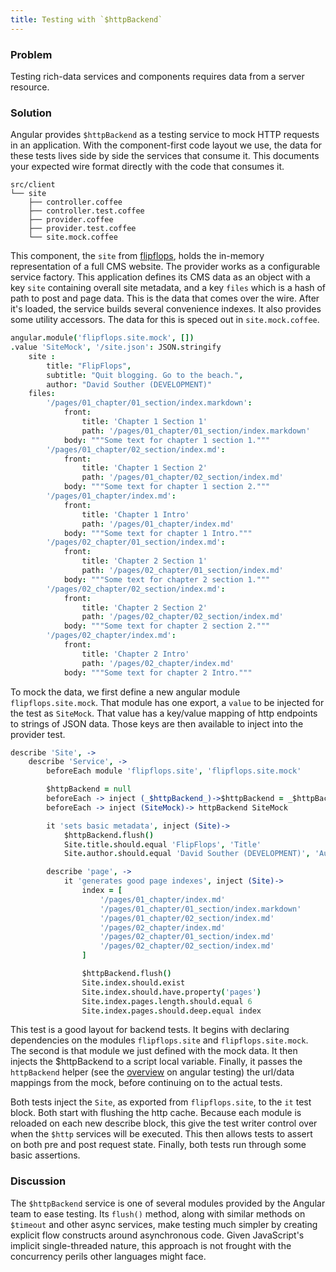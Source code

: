```yaml
---
title: Testing with `$httpBackend`
---
```


### Problem

Testing rich-data services and components requires data from a server resource.

### Solution

Angular provides `$httpBackend` as a testing service to mock HTTP requests in an application. With the component-first code layout we use, the data for these tests lives side by side the services that consume it. This documents your expected wire format directly with the code that consumes it.

```tree
src/client
└── site
    ├── controller.coffee
    ├── controller.test.coffee
    ├── provider.coffee
    ├── provider.test.coffee
    └── site.mock.coffee
```

This component, the `site` from [flipflops][flipflops], holds the in-memory representation of a full CMS website. The provider works as a configurable service factory. This application defines its CMS data as an object with a key `site` containing overall site metadata, and a key `files` which is a hash of path to post and page data. This is the data that comes over the wire. After it's loaded, the service builds several convenience indexes. It also provides some utility accessors. The data for this is speced out in `site.mock.coffee`.

```coffeescript
angular.module('flipflops.site.mock', [])
.value 'SiteMock', '/site.json': JSON.stringify
    site :
        title: "FlipFlops",
        subtitle: "Quit blogging. Go to the beach.",
        author: "David Souther (DEVELOPMENT)"
    files:
        '/pages/01_chapter/01_section/index.markdown':
            front:
                title: 'Chapter 1 Section 1'
                path: '/pages/01_chapter/01_section/index.markdown'
            body: """Some text for chapter 1 section 1."""
        '/pages/01_chapter/02_section/index.md':
            front:
                title: 'Chapter 1 Section 2'
                path: '/pages/01_chapter/02_section/index.md'
            body: """Some text for chapter 1 section 2."""
        '/pages/01_chapter/index.md':
            front:
                title: 'Chapter 1 Intro'
                path: '/pages/01_chapter/index.md'
            body: """Some text for chapter 1 Intro."""
        '/pages/02_chapter/01_section/index.md':
            front:
                title: 'Chapter 2 Section 1'
                path: '/pages/02_chapter/01_section/index.md'
            body: """Some text for chapter 2 section 1."""
        '/pages/02_chapter/02_section/index.md':
            front:
                title: 'Chapter 2 Section 2'
                path: '/pages/02_chapter/02_section/index.md'
            body: """Some text for chapter 2 section 2."""
        '/pages/02_chapter/index.md':
            front:
                title: 'Chapter 2 Intro'
                path: '/pages/02_chapter/index.md'
            body: """Some text for chapter 2 Intro."""
```

To mock the data, we first define a new angular module `flipflops.site.mock`. That module has one export, a `value` to be injected for the test as `SiteMock`.
That value has a key/value mapping of http endpoints to strings of JSON data. Those keys are then available to inject into the provider test.

```coffeescript
describe 'Site', ->
    describe 'Service', ->
        beforeEach module 'flipflops.site', 'flipflops.site.mock'

        $httpBackend = null
        beforeEach -> inject (_$httpBackend_)->$httpBackend = _$httpBackend_
        beforeEach -> inject (SiteMock)-> httpBackend SiteMock

        it 'sets basic metadata', inject (Site)->
            $httpBackend.flush()
            Site.title.should.equal 'FlipFlops', 'Title'
            Site.author.should.equal 'David Souther (DEVELOPMENT)', 'Author'

        describe 'page', ->
            it 'generates good page indexes', inject (Site)->
                index = [
                    '/pages/01_chapter/index.md'
                    '/pages/01_chapter/01_section/index.markdown'
                    '/pages/01_chapter/02_section/index.md'
                    '/pages/02_chapter/index.md'
                    '/pages/02_chapter/01_section/index.md'
                    '/pages/02_chapter/02_section/index.md'
                ]

                $httpBackend.flush()
                Site.index.should.exist
                Site.index.should.have.property('pages')
                Site.index.pages.length.should.equal 6
                Site.index.pages.should.deep.equal index
```

This test is a good layout for backend tests. It begins with declaring dependencies on the modules `flipflops.site` and `flipflops.site.mock`. The second is that module we just defined with the mock data. It then injects the $httpBackend to a script local variable. Finally, it passes the `httpBackend` helper (see the [overview](/02_testing/02_angular) on angular testing) the url/data mappings from the mock, before continuing on to the actual tests.

Both tests inject the `Site`, as exported from `flipflops.site`, to the `it` test block. Both start with flushing the http cache. Because each module is reloaded on each new describe block, this give the test writer control over when the `$http` services will be executed. This then allows tests to assert on both pre and post request state. Finally, both tests run through some basic assertions.

### Discussion

The `$httpBackend` service is one of several modules provided by the Angular team to ease testing. Its `flush()` method, along with similar methods on `$timeout` and other async services, make testing much simpler by creating explicit flow constructs around asynchronous code. Given JavaScript's implicit single-threaded nature, this approach is not frought with the concurrency perils other languages might face.

[flipflops]: https://github.com/DavidSouther/flipflops
